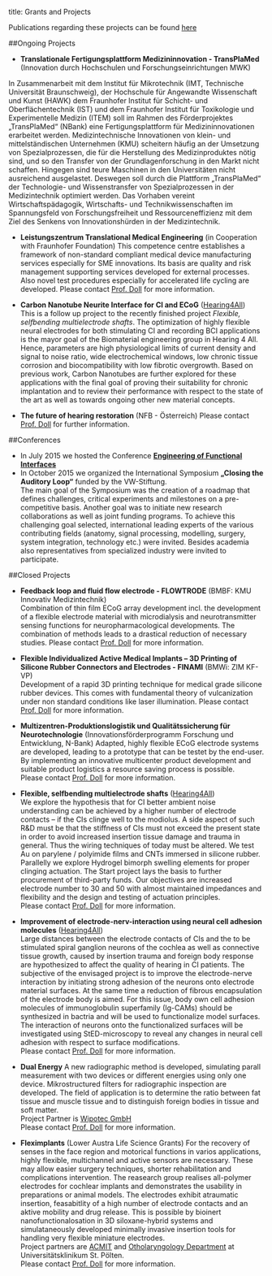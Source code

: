 title: Grants and Projects

Publications regarding these projects can be found [here](publications.html)



##Ongoing Projects

* **Translationale Fertigungsplattform Medizininnovation - TransPlaMed** (Innovation durch Hochschulen und Forschungseinrichtungen MWK)

In Zusammenarbeit mit dem Institut für Mikrotechnik (IMT, Technische Universität Braunschweig), der Hochschule für Angewandte Wissenschaft und Kunst (HAWK) dem Fraunhofer Institut für Schicht- und Oberflächentechnik (IST) und dem Fraunhofer Institut für Toxikologie und Experimentelle Medizin (ITEM) soll im Rahmen des Förderprojektes „TransPlaMed“ (NBank) eine Fertigungsplattform für Medizininnovationen erarbeitet werden.
Medizintechnische Innovationen von klein- und mittelständischen Unternehmen (KMU) scheitern häufig an der Umsetzung von Spezialprozessen, die für die Herstellung des Medizinproduktes nötig sind, und so den Transfer von der Grundlagenforschung in den Markt nicht schaffen. Hingegen sind teure Maschinen in den Universitäten nicht ausreichend ausgelastet. Deswegen soll durch die Plattform „TransPlaMed“ der Technologie- und Wissenstransfer von Spezialprozessen in der Medizintechnik optimiert werden. Das Vorhaben vereint Wirtschaftspädagogik, Wirtschafts- und Technikwissenschaften im Spannungsfeld von Forschungsfreiheit und Ressourceneffizienz mit dem Ziel des Senkens von Innovationshürden in der Medizintechnik.

* **Leistungszentrum Translational Medical Engineering** (in Cooperation with Fraunhofer Foundation)
This competence centre establishes a framework of non-standard compliant medical device manufacturing services especially for SME innovations. Its basis are quality and risk management supporting services developed for external processes. Also novel test procedures especially for accelerated life cycling are developed. 
Please contact [Prof. Doll](staff.html) for more information.

* **Carbon Nanotube Neurite Interface for CI and ECoG** ([Hearing4All](http://hearing4all.eu/EN/))    
This is a follow up project to the recently finished project *Flexible, selfbending multielectrode shafts*. 
The optimization of highly flexible neural electrodes for both stimulating CI and recording BCI applications is the mayor goal of the Biomaterial engineering group in Hearing 4 All. Hence, parameters are high physiological limits of current density and signal to noise ratio, wide electrochemical windows, low chronic tissue corrosion and biocompatibility with low fibrotic overgrowth.
Based on previous work, Carbon Nanotubes are further explored for these applications with the final goal of proving their suitability for chronic implantation and to review their performance with respect to the state of the art as well as towards ongoing other new material concepts.

* **The future of hearing restoration** (NFB - Österreich)
Please contact [Prof. Doll](staff.html) for further information.

##Conferences
* In July 2015 we hosted the Conference **[Engineering of Functional Interfaces](http://vianna.de/03_enfi-2015.html)**
* In October 2015 we organized the International Symposium **„Closing the Auditory Loop“** funded by the VW-Stiftung.   
The main goal of the Symposium was the creation of a roadmap that defines challenges, critical experiments and milestones on a pre-competitive basis. Another goal was to initiate new research collaborations as well as joint funding programs. To achieve this challenging goal selected, international leading experts of the various contributing fields (anatomy, signal processing, modelling, surgery, system integration, technology etc.) were invited. Besides academia also representatives from specialized industry were invited to participate.


##Closed Projects
* **Feedback loop and fluid flow electrode - FLOWTRODE** (BMBF: KMU Innovativ Medizintechnik)  
Combination of thin film ECoG array development incl. the development of a flexible electrode material with microdialysis and neurotransmitter sensing functions for neuropharmacological developments. The combination of methods leads to a drastical reduction of necessary studies.
Please contact [Prof. Doll](staff.html) for more information.

* **Flexible Individualized Active Medical Implants – 3D Printing of Silicone Rubber Connectors and Electrodes - FINAMI** (BMWi: ZIM KF-VP)   
Development of a rapid 3D printing technique for medical grade silicone rubber devices. This comes with fundamental theory of vulcanization under non standard conditions like laser illumination.
Please contact [Prof. Doll](staff.html) for more information.   

* **Multizentren-Produktionslogistik und Qualitätssicherung für Neurotechnologie** (Innovationsförderprogramm Forschung und Entwicklung, N-Bank) Adapted, highly flexible ECoG electrode systems are developed, leading to a prototype that can be testet by the end-user. By implementing an innovative multicenter product development and suitable product logistics a resource saving process is possible.    
Please contact [Prof. Doll](staff.html) for more information.

* **Flexible, selfbending multielectrode shafts** ([Hearing4All](http://hearing4all.eu/EN/))   
We explore the hypothesis that for CI better ambient noise understanding can be achieved by a higher number of electrode contacts – if the CIs clinge well to the modiolus. A side aspect of such R&D must be that the stiffness of CIs must not exceed the present state in order to avoid increased insertion tissue damage and trauma in general. Thus the wiring techniques of today must be altered. We test Au on parylene / polyimide films and CNTs immersed in silicone rubber. Parallelly we explore Hydrogel bimorph swelling elements for proper clinging actuation. The Start project lays the basis to further procurement of third-party funds. Our objectives are increased electrode number to 30 and 50 with almost maintained impedances and flexibility and the design and testing of actuation principles.       
Please contact [Prof. Doll](staff.html) for more information.

* **Improvement of electrode-nerv-interaction using neural cell adhesion molecules** ([Hearing4All](http://hearing4all.eu/EN/))   
Large distances between the electrode contacts of CIs and the to be stimulated spiral ganglion neurons of the cochlea as well as connective tissue growth, caused by insertion trauma and foreign body response are hypothesized to affect the quality of hearing in CI patients. The subjective of the envisaged project is to improve the electrode-nerve interaction by initiating strong adhesion of the neurons onto electrode material surfaces. At the same time a reduction of fibrous encapsulation of the electrode body is aimed. For this issue, body own cell adhesion molecules of immunoglobulin superfamily (Ig-CAMs) should be synthesized in bactria and will be used to functionalize model surfaces. The interaction of neurons onto the functionalized surfaces will be investigated using StED-microscopy to reveal any changes in neural cell adhesion with respect to surface modifications.     
Please contact [Prof. Doll](staff.html) for more information.

* **Dual Energy**
A new radiographic method is developed, simulating parall measurement with two devices or different energies using only one device. Mikrostructured filters for radiographic inspection are developed. The field of application is to determine the ratio between fat tissue and muscle tissue and to distinguish foreign bodies in tissue and soft matter.   
Project Partner is [Wipotec GmbH](http://www.wipotec.com/german)   
Please contact [Prof. Doll](staff.html) for more information.


* **Fleximplants** (Lower Austra Life Science Grants)
For the recovery of senses in the face region and motorical functions in varios applications, highly flexible, multichannel and active sensors are necessary. These may allow easier surgery techniques, shorter rehabilitation and complications intervention. The reasearch group realises all-polymer electrodes for cochlear implants and demonstrates the usability in preparations or animal models. The electrodes exhibit atraumatic insertion, feasabitlity of a high number of electrode contacts and an aktive mobility and drug release. This is possible by bioinert nanofunctionalosation in 3D siloxane-hybrid systems and simulataneously developed minimally invasive insertion tools for handling very flexible miniature electrodes.   
Project partners are [ACMIT](http://www.acmit.at/) and [Otholaryngology Department](http://www.stpoelten.lknoe.at/abteilungen/hals-nasen-ohren-abteilung.html) at Universitätsklinikum St. Pölten.   
Please contact [Prof. Doll](staff.html) for more information.
